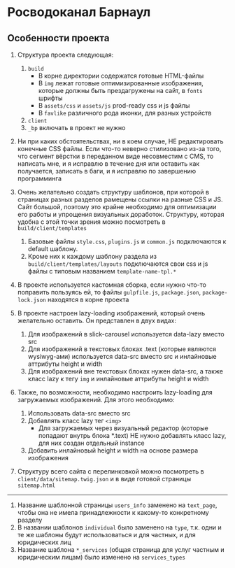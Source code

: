 # Росводоканал Барнаул

## Особенности проекта

1. Структура проекта следующая:

   1. `build`
      - В корне директории содержатся готовые HTML-файлы
      - В `img` лежат готовые оптимизированные изображения, которые должны быть прездагружены на сайт, в `fonts` шрифты
      - В `assets/css` и `assets/js` prod-ready css и js файлы
      - В `favlike` различного рода иконки, для разных устройств
   2. `client`
   3. `_bp` включать в проект не нужно

2. Ни при каких обстоятельствах, ни в коем случае, НЕ редактировать конечные CSS файлы. Если что-то неверно стилизовано из-за того, что сегмент вёрстки в переданном виде несовместим с CMS, то написать мне, и я исправлю в течение дня или оставить как получается, записать в баги, и я исправлю по завершению программинга

3. Очень желательно создать структуру шаблонов, при которой в страницах разных разделов рамещены ссылки на разные CSS и JS. Сайт большой, поэтому это крайне необходимо для оптимизации его работы и упрощения визуальных доработок. Структуру, которая удобна с этой точки зрения можно посмотреть в `build/client/templates`

   1. Базовые файлы `style.css`, `plugins.js` и `common.js` подключаются к default шаблону.
   2. Кроме них к каждому шаблону раздела из `build/client/templates/layouts` подключаются свои css и js файлы с типовым названием `template-name-tpl.*`

4. В проекте используется кастомная сборка, если нужно что-то поправить пользуясь ей, то файлы `gulpfile.js`, `package.json`, `package-lock.json` находятся в корне проекта

5. В проекте настроен lazy-loading изображений, который очень желательно оставить. Он представлен в двух видах:

   1. Для изображений в slick-carousel используется data-lazy вместо src
   2. Для изображений в текстовых блоках .text (которые являются wysiwyg-ами) используется data-src вместо src и инлайновые аттрибуты height и width
   3. Для изображений вне текстовых блоках нужен data-src, а также класс lazy к тегу `img` и инлайновые аттрибуты height и width

6. Также, по возможности, необходимо настроить lazy-loading для загружаемых изображений. Для этого необходимо:

   1. Использовать data-src вместо src
   2. Добавлять класс lazy тег `<img>`
      - Для загружаемых через визуальный редактор (которые попадают внутрь блока \*.text) НЕ нужно добавлять класс lazy, для них создан отдельный instance
   3. Добавить инлайновый height и width на основе размера изображения

7. Структуру всего сайта с перелинковкой можно посмотреть в `client/data/sitemap.twig.json` и в виде готовой страницы `sitemap.html`

---

1. Название шаблонной страницы `users_info` заменено на `text_page`, чтобы она не имела принадлежности к какому-то конкретному разделу
2. В названии шаблонов `individual` было заменено на `type`, т.к. одни и те же шаблоны будут использоваться и для частных, и для юридических лиц
3. Название шаблона `*_services` (общая страница для услуг частным и юридическим лицам) было изменено на `services_types`
